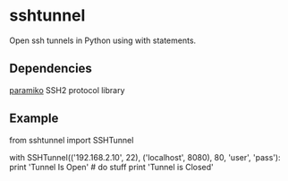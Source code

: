 sshtunnel
=========
Open ssh tunnels in Python using with statements.


Dependencies
------------
[paramiko](https://pypi.python.org/pypi/paramiko) SSH2 protocol library


Example
-------
from sshtunnel import SSHTunnel

with SSHTunnel(('192.168.2.10', 22), ('localhost', 8080), 80, 'user', 'pass'):
    print 'Tunnel Is Open'
    # do stuff
print 'Tunnel is Closed'
